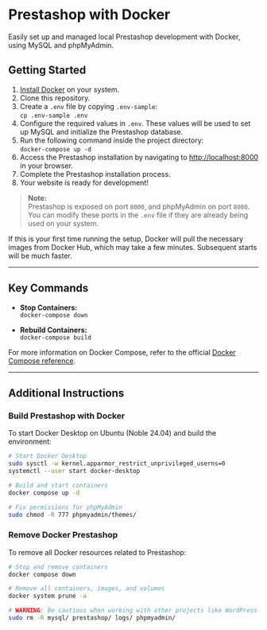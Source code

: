 # Prestashop with Docker

Easily set up and managed local Prestashop development with Docker, using MySQL and phpMyAdmin.

## Getting Started

1. [Install Docker](https://docs.docker.com/get-docker/) on your system.
2. Clone this repository.
3. Create a `.env` file by copying `.env-sample`:  
   `cp .env-sample .env`
4. Configure the required values in `.env`. These values will be used to set up MySQL and initialize the Prestashop database.
5. Run the following command inside the project directory:  
   `docker-compose up -d`
6. Access the Prestashop installation by navigating to [http://localhost:8000](http://localhost:8000) in your browser.
7. Complete the Prestashop installation process.
8. Your website is ready for development!

> **Note:**  
> Prestashop is exposed on port `8000`, and phpMyAdmin on port `8080`. You can modify these ports in the `.env` file if they are already being used on your system.

If this is your first time running the setup, Docker will pull the necessary images from Docker Hub, which may take a few minutes. Subsequent starts will be much faster.

---

## Key Commands

- **Stop Containers:**  
  `docker-compose down`
  
- **Rebuild Containers:**  
  `docker-compose build`

For more information on Docker Compose, refer to the official [Docker Compose reference](https://docs.docker.com/compose/reference/).

---

## Additional Instructions

### Build Prestashop with Docker

To start Docker Desktop on Ubuntu (Noble 24.04) and build the environment:

```bash
# Start Docker Desktop
sudo sysctl -w kernel.apparmor_restrict_unprivileged_userns=0
systemctl --user start docker-desktop

# Build and start containers
docker compose up -d

# Fix permissions for phpMyAdmin
sudo chmod -R 777 phpmyadmin/themes/
```

### Remove Docker Prestashop

To remove all Docker resources related to Prestashop:

```bash
# Stop and remove containers
docker compose down

# Remove all containers, images, and volumes
docker system prune -a

# WARNING: Be cautious when working with other projects like WordPress
sudo rm -R mysql/ prestashop/ logs/ phpmyadmin/
```
